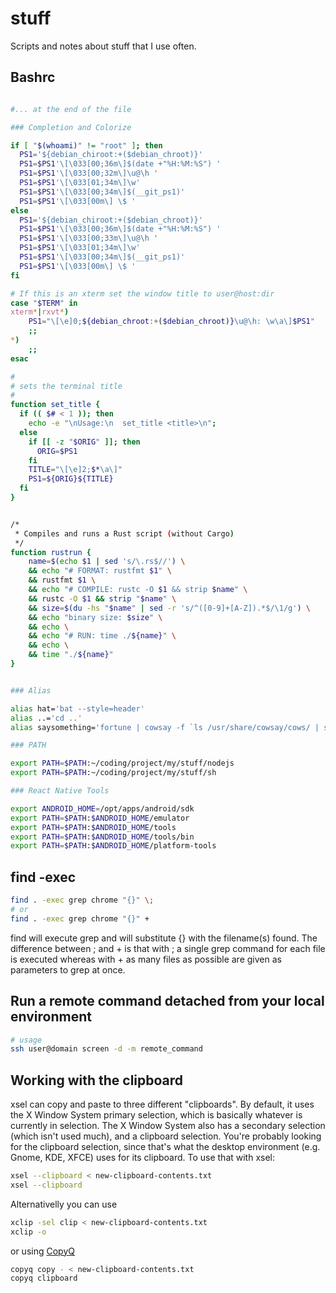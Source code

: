 # stuff

Scripts and notes about stuff that I use often.

## Bashrc

```bash

#... at the end of the file

### Completion and Colorize

if [ "$(whoami)" != "root" ]; then
  PS1='${debian_chiroot:+($debian_chroot)}'
  PS1=$PS1'\[\033[00;36m\]$(date +"%H:%M:%S") '
  PS1=$PS1'\[\033[00;32m\]\u@\h '
  PS1=$PS1'\[\033[01;34m\]\w'
  PS1=$PS1'\[\033[00;34m\]$(__git_ps1)'
  PS1=$PS1'\[\033[00m\] \$ '
else
  PS1='${debian_chiroot:+($debian_chroot)}'
  PS1=$PS1'\[\033[00;36m\]$(date +"%H:%M:%S") '
  PS1=$PS1'\[\033[00;33m\]\u@\h '
  PS1=$PS1'\[\033[01;34m\]\w'
  PS1=$PS1'\[\033[00;34m\]$(__git_ps1)'
  PS1=$PS1'\[\033[00m\] \$ '
fi

# If this is an xterm set the window title to user@host:dir
case "$TERM" in
xterm*|rxvt*)
    PS1="\[\e]0;${debian_chroot:+($debian_chroot)}\u@\h: \w\a\]$PS1"
    ;;
*)
    ;;
esac

#
# sets the terminal title
#
function set_title {
  if (( $# < 1 )); then
    echo -e "\nUsage:\n  set_title <title>\n";
  else
    if [[ -z "$ORIG" ]]; then
      ORIG=$PS1
    fi
    TITLE="\[\e]2;$*\a\]"
    PS1=${ORIG}${TITLE}
  fi
}


/*
 * Compiles and runs a Rust script (without Cargo)
 */
function rustrun {
    name=$(echo $1 | sed 's/\.rs$//') \
    && echo "# FORMAT: rustfmt $1" \
    && rustfmt $1 \
    && echo "# COMPILE: rustc -O $1 && strip $name" \
    && rustc -O $1 && strip "$name" \
    && size=$(du -hs "$name" | sed -r 's/^([0-9]+[A-Z]).*$/\1/g') \
    && echo "binary size: $size" \
    && echo \
    && echo "# RUN: time ./${name}" \
    && echo \
    && time "./${name}"
}


### Alias

alias hat='bat --style=header'
alias ..='cd ..'
alias saysomething='fortune | cowsay -f `ls /usr/share/cowsay/cows/ | shuf -n 1`'

### PATH

export PATH=$PATH:~/coding/project/my/stuff/nodejs
export PATH=$PATH:~/coding/project/my/stuff/sh

### React Native Tools

export ANDROID_HOME=/opt/apps/android/sdk
export PATH=$PATH:$ANDROID_HOME/emulator
export PATH=$PATH:$ANDROID_HOME/tools
export PATH=$PATH:$ANDROID_HOME/tools/bin
export PATH=$PATH:$ANDROID_HOME/platform-tools

```

## find -exec


```bash
find . -exec grep chrome "{}" \;
# or
find . -exec grep chrome "{}" +
```

find will execute grep and will substitute {} with the filename(s) found. The difference between ; and + is that with ; a single grep command for each file is executed whereas with + as many files as possible are given as parameters to grep at once.


## Run a remote command detached from your local environment

```bash
# usage
ssh user@domain screen -d -m remote_command
```

## Working with the clipboard

xsel can copy and paste to three different "clipboards". By default, it uses the X Window System primary selection, which is basically whatever is currently in selection. The X Window System also has a secondary selection (which isn't used much), and a clipboard selection. You're probably looking for the clipboard selection, since that's what the desktop environment (e.g. Gnome, KDE, XFCE) uses for its clipboard. To use that with xsel:

```bash
xsel --clipboard < new-clipboard-contents.txt
xsel --clipboard
```

Alternativelly you can use

```bash
xclip -sel clip < new-clipboard-contents.txt
xclip -o
```

or using [CopyQ](ttps://hluk.github.io/CopyQ/)

```bash
copyq copy - < new-clipboard-contents.txt
copyq clipboard
```
